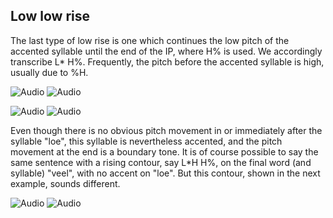 Low low rise
------------

The last type of low rise is one which continues the low pitch of the accented syllable until the end of the IP, where H% is used. We accordingly transcribe L\* H%. Frequently, the pitch before the accented syllable is high, usually due to %H.

![Audio](audio.gif) ![Audio](./audio/gif/371.gif)

![Audio](audio.gif) ![Audio](./audio/gif/209.gif)

Even though there is no obvious pitch movement in or immediately after the syllable "loe", this syllable is nevertheless accented, and the pitch movement at the end is a boundary tone. It is of course possible to say the same sentence with a rising contour, say L\*H H%, on the final word (and syllable) "veel", with no accent on "loe". But this contour, shown in the next example, sounds different.

![Audio](audio.gif) ![Audio](./audio/gif/351.gif)
